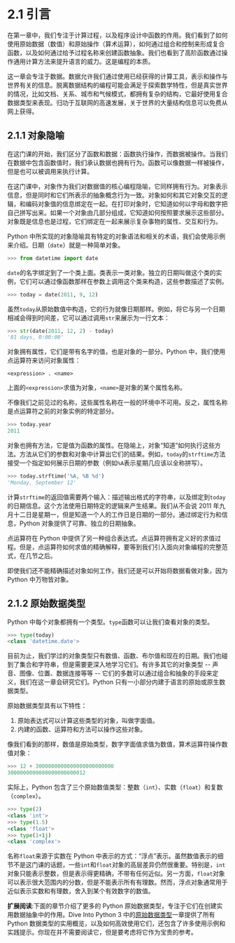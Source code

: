 # 2.1 引言

在第一章中，我们专注于计算过程，以及程序设计中函数的作用。我们看到了如何使用原始数据（数值）和原始操作（算术运算），如何通过组合和控制来形成复合函数，以及如何通过给予过程名称来创建函数抽象。我们也看到了高阶函数通过操作通用计算方法来提升语言的威力。这是编程的本质。

这一章会专注于数据。数据允许我们通过使用已经获得的计算工具，表示和操作与世界有关的信息。脱离数据结构的编程可能会满足于探索数学特性，但是真实世界的情况，比如文档、关系、城市和气候模式，都拥有复杂的结构，它最好使用复合数据类型来表现。归功于互联网的高速发展，关于世界的大量结构信息可以免费从网上获得。

## 2.1.1 对象隐喻

在这门课的开始，我们区分了函数和数据：函数执行操作，而数据被操作。当我们在数据中包含函数值时，我们承认数据也拥有行为。函数可以像数据一样被操作，但是也可以被调用来执行计算。

在这门课中，对象作为我们对数据值的核心编程隐喻，它同样拥有行为。对象表示信息，但是同时和它们所表示的抽象概念行为一致。对象如何和其它对象交互的逻辑，和编码对象值的信息绑定在一起。在打印对象时，它知道如何以字母和数字把自己拼写出来。如果一个对象由几部分组成，它知道如何按照要求展示这些部分。对象既是信息也是过程，它们绑定在一起来展示复杂事物的属性、交互和行为。

Python 中所实现的对象隐喻具有特定的对象语法和相关的术语，我们会使用示例来介绍。日期（`date`）就是一种简单对象。

```py
>>> from datetime import date
```

`date`的名字绑定到了一个类上面。类表示一类对象。独立的日期叫做这个类的实例，它们可以通过像函数那样在参数上调用这个类来构造，这些参数描述了实例。


```py
>>> today = date(2011, 9, 12)
```

虽然`today`从原始数值中构造，它的行为就像日期那样。例如，将它与另一个日期相减会得到时间差，它可以通过调用`str`来展示为一行文本：

```py
>>> str(date(2011, 12, 2) - today)
'81 days, 0:00:00'
```

对象拥有属性，它们是带有名字的值，也是对象的一部分。Python 中，我们使用点运算符来访问对象属性：

```
<expression> . <name>
```

上面的`<expression>`求值为对象，`<name>`是对象的某个属性名称。

不像我们之前见过的名称，这些属性名称在一般的环境中不可用。反之，属性名称是点运算符之前的对象实例的特定部分。

```py
>>> today.year
2011
```

对象也拥有方法，它是值为函数的属性。在隐喻上，对象“知道”如何执行这些方法。方法从它们的参数和对象中计算出它们的结果。例如，`today`的`strftime`方法接受一个指定如何展示日期的参数（例如`%A`表示星期几应该以全称拼写）。

```py
>>> today.strftime('%A, %B %d')
'Monday, September 12'
```

计算`strftime`的返回值需要两个输入：描述输出格式的字符串，以及绑定到`today`的日期信息。这个方法使用日期特定的逻辑来产生结果。我们从不会说 2011 年九月十二日是星期一，但是知道一个人的工作日是日期的一部分。通过绑定行为和信息，Python 对象提供了可靠、独立的日期抽象。

点运算符在 Python 中提供了另一种组合表达式。点运算符拥有定义好的求值过程。但是，点运算符如何求值的精确解释，要等到我们引入面向对象编程的完整范式，在几节之后。

即使我们还不能精确描述对象如何工作，我们还是可以开始将数据看做对象，因为 Python 中万物皆对象。

## 2.1.2 原始数据类型

Python 中每个对象都拥有一个类型。`type`函数可以让我们查看对象的类型。

```py
>>> type(today)
<class 'datetime.date'>
```

目前为止，我们学过的对象类型只有数值、函数、布尔值和现在的日期。我们也碰到了集合和字符串，但是需要更深入地学习它们。有许多其它的对象类型 -- 声音、图像、位置、数据连接等等 -- 它们的多数可以通过组合和抽象的手段来定义，我们在这一章会研究它们。Python 只有一小部分内建于语言的原始或原生数据类型。

原始数据类型具有以下特性：

1.  原始表达式可以计算这些类型的对象，叫做字面值。
2.  内建的函数、运算符和方法可以操作这些对象。

像我们看到的那样，数值是原始类型，数字字面值求值为数值，算术运算符操作数值对象：

```py
>>> 12 + 3000000000000000000000000
3000000000000000000000012
```

实际上，Python 包含了三个原始数值类型：整数（`int`）、实数（`float`）和复数（`complex`）。

```py
>>> type(2)
<class 'int'>
>>> type(1.5)
<class 'float'>
>>> type(1+1j)
<class 'complex'>
```

名称`float`来源于实数在 Python 中表示的方式：“浮点”表示。虽然数值表示的细节不是这门课的话题，一些`int`和`float`对象的高层差异仍然很重要。特别是，`int`对象只能表示整数，但是表示得更精确，不带有任何近似。另一方面，`float`对象可以表示很大范围内的分数，但是不能表示所有有理数。然而，浮点对象通常用于近似表示实数和有理数，舍入到某个有效数字的数值。

**扩展阅读**:下面的章节介绍了更多的 Python 原始数据类型，专注于它们在创建实用数据抽象中的作用。Dive Into Python 3 中的[原始数据类型](http://diveintopython3.ep.io/native-datatypes.html)一章提供了所有 Python 数据类型的实用概览，以及如何高效使用它们，还包含了许多使用示例和实践提示。你现在并不需要阅读它，但是要考虑将它作为宝贵的参考。
